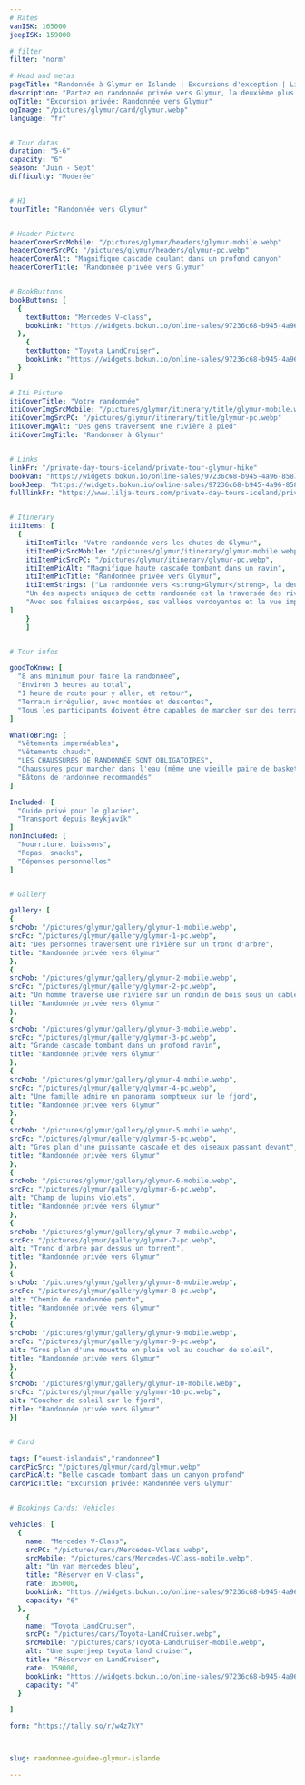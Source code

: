 ```yaml
---
# Rates
vanISK: 165000
jeepISK: 159000

# filter
filter: "norm"

# Head and metas
pageTitle: "Randonnée à Glymur en Islande | Excursions d'exception | Lilja Tours"
description: "Partez en randonnée privée vers Glymur, la deuxième plus haute cascade d’Islande ! Traversez des rivières, admirez des paysages grandioses et vivez une aventure unique."
ogTitle: "Excursion privée: Randonnée vers Glymur"
ogImage: "/pictures/glymur/card/glymur.webp"
language: "fr"


# Tour datas
duration: "5-6"
capacity: "6"
season: "Juin - Sept"
difficulty: "Moderée"


# H1
tourTitle: "Randonnée vers Glymur"


# Header Picture
headerCoverSrcMobile: "/pictures/glymur/headers/glymur-mobile.webp"
headerCoverSrcPC: "/pictures/glymur/headers/glymur-pc.webp"
headerCoverAlt: "Magnifique cascade coulant dans un profond canyon"
headerCoverTitle: "Randonnée privée vers Glymur"


# BookButtons
bookButtons: [
  {
    textButton: "Mercedes V-class",
    bookLink: "https://widgets.bokun.io/online-sales/97236c68-b945-4a96-8587-660bdc4c45fd/experience-calendar/895709"
  },
    {
    textButton: "Toyota LandCruiser",
    bookLink: "https://widgets.bokun.io/online-sales/97236c68-b945-4a96-8587-660bdc4c45fd/experience-calendar/971123"
  }
]

# Iti Picture
itiCoverTitle: "Votre randonnée"
itiCoverImgSrcMobile: "/pictures/glymur/itinerary/title/glymur-mobile.webp"
itiCoverImgSrcPC: "/pictures/glymur/itinerary/title/glymur-pc.webp"
itiCoverImgAlt: "Des gens traversent une rivière à pied"
itiCoverImgTitle: "Randonner à Glymur"


# Links
linkFr: "/private-day-tours-iceland/private-tour-glymur-hike"
bookVan: "https://widgets.bokun.io/online-sales/97236c68-b945-4a96-8587-660bdc4c45fd/experience-calendar/740991"
bookJeep: "https://widgets.bokun.io/online-sales/97236c68-b945-4a96-8587-660bdc4c45fd/experience-calendar/971123"
fulllinkFr: "https://www.lilja-tours.com/private-day-tours-iceland/private-tour-glymur-hike"


# Itinerary
itiItems: [
  { 
    itiItemTitle: "Votre randonnée vers les chutes de Glymur",
    itiItemPicSrcMobile: "/pictures/glymur/itinerary/glymur-mobile.webp",
    itiItemPicSrcPC: "/pictures/glymur/itinerary/glymur-pc.webp",
    itiItemPicAlt: "Magnifique haute cascade tombant dans un ravin",
    itiItemPicTitle: "Randonnée privée vers Glymur",
    itiItemStrings: ["La randonnée vers <strong>Glymur</strong>, la deuxième plus haute cascade d'Islande, est une aventure captivante à travers des paysages époustouflants. Ce sentier d’une difficulté modérée dure environ trois heures aller-retour, avec une montée à l’aller et une descente au retour. Tout au long du parcours, nous traverserons un terrain accidenté, franchirons des rivières et admirerons certains des panoramas les plus spectaculaires près de Reykjavík.",
    "Un des aspects uniques de cette randonnée est la traversée des rivières. La première est équipée d'un tronc pour faciliter le passage, mais selon le niveau de l'eau, des chaussures pour marcher dans l’eau peuvent être nécessaires. La deuxième traversée, située au sommet de la cascade, ne laisse aucun choix : il faudra marcher directement dans l’eau fraîche, ajoutant une touche d’aventure au parcours!",
    "Avec ses falaises escarpées, ses vallées verdoyantes et la vue imprenable sur Glymur plongeant dans le canyon en contrebas, cette randonnée est peut-être la plus belle excursion à la journée depuis Reykjavík. Si vous cherchez une expérience inoubliable au cœur de la nature islandaise, ne cherchez pas plus loin!"
]
    }
    ]


# Tour infos

goodToKnow: [
  "8 ans minimum pour faire la randonnée",
  "Environ 3 heures au total",
  "1 heure de route pour y aller, et retour",
  "Terrain irrégulier, avec montées et descentes",
  "Tous les participants doivent être capables de marcher sur des terrains variés pendant trois heures d'affilée"
]

WhatToBring: [
  "Vêtements imperméables",
  "Vêtements chauds",
  "LES CHAUSSURES DE RANDONNÉE SONT OBLIGATOIRES",
  "Chaussures pour marcher dans l'eau (même une vieille paire de baskets)",
  "Bâtons de randonnée recommandés"
]

Included: [
  "Guide privé pour le glacier",
  "Transport depuis Reykjavík"
]
nonIncluded: [
  "Nourriture, boissons",
  "Repas, snacks",
  "Dépenses personnelles"
]


# Gallery

gallery: [
{
srcMob: "/pictures/glymur/gallery/glymur-1-mobile.webp",
srcPc: "/pictures/glymur/gallery/glymur-1-pc.webp",
alt: "Des personnes traversent une rivière sur un tronc d'arbre",
title: "Randonnée privée vers Glymur"
},    
{
srcMob: "/pictures/glymur/gallery/glymur-2-mobile.webp",
srcPc: "/pictures/glymur/gallery/glymur-2-pc.webp",
alt: "Un homme traverse une rivière sur un rondin de bois sous un cable en acier",
title: "Randonnée privée vers Glymur"
},    
{
srcMob: "/pictures/glymur/gallery/glymur-3-mobile.webp",
srcPc: "/pictures/glymur/gallery/glymur-3-pc.webp",
alt: "Grande cascade tombant dans un profond ravin",
title: "Randonnée privée vers Glymur"
},  
{
srcMob: "/pictures/glymur/gallery/glymur-4-mobile.webp",
srcPc: "/pictures/glymur/gallery/glymur-4-pc.webp",
alt: "Une famille admire un panorama somptueux sur le fjord",
title: "Randonnée privée vers Glymur"
},  
{
srcMob: "/pictures/glymur/gallery/glymur-5-mobile.webp",
srcPc: "/pictures/glymur/gallery/glymur-5-pc.webp",
alt: "Gros plan d'une puissante cascade et des oiseaux passant devant",
title: "Randonnée privée vers Glymur"
},   
{
srcMob: "/pictures/glymur/gallery/glymur-6-mobile.webp",
srcPc: "/pictures/glymur/gallery/glymur-6-pc.webp",
alt: "Champ de lupins violets",
title: "Randonnée privée vers Glymur"
},    
{
srcMob: "/pictures/glymur/gallery/glymur-7-mobile.webp",
srcPc: "/pictures/glymur/gallery/glymur-7-pc.webp",
alt: "Tronc d'arbre par dessus un torrent",
title: "Randonnée privée vers Glymur"
},  
{
srcMob: "/pictures/glymur/gallery/glymur-8-mobile.webp",
srcPc: "/pictures/glymur/gallery/glymur-8-pc.webp",
alt: "Chemin de randonnée pentu",
title: "Randonnée privée vers Glymur"
},  
{
srcMob: "/pictures/glymur/gallery/glymur-9-mobile.webp",
srcPc: "/pictures/glymur/gallery/glymur-9-pc.webp",
alt: "Gros plan d'une mouette en plein vol au coucher de soleil",
title: "Randonnée privée vers Glymur"
},  
{
srcMob: "/pictures/glymur/gallery/glymur-10-mobile.webp",
srcPc: "/pictures/glymur/gallery/glymur-10-pc.webp",
alt: "Coucher de soleil sur le fjord",
title: "Randonnée privée vers Glymur"
}]


# Card

tags: ["ouest-islandais","randonnee"]
cardPicSrc: "/pictures/glymur/card/glymur.webp"
cardPicAlt: "Belle cascade tombant dans un canyon profond"
cardPicTitle: "Excursion privée: Randonnée vers Glymur"


# Bookings Cards: Vehicles

vehicles: [
  {
    name: "Mercedes V-Class",
    srcPC: "/pictures/cars/Mercedes-VClass.webp",
    srcMobile: "/pictures/cars/Mercedes-VClass-mobile.webp",
    alt: "Un van mercedes bleu",
    title: "Réserver en V-class",
    rate: 165000,
    bookLink: "https://widgets.bokun.io/online-sales/97236c68-b945-4a96-8587-660bdc4c45fd/experience-calendar/895709",
    capacity: "6"
  },
    {
    name: "Toyota LandCruiser",
    srcPC: "/pictures/cars/Toyota-LandCruiser.webp",
    srcMobile: "/pictures/cars/Toyota-LandCruiser-mobile.webp",
    alt: "Une superjeep toyota land cruiser",
    title: "Réserver en LandCruiser",
    rate: 159000,
    bookLink: "https://widgets.bokun.io/online-sales/97236c68-b945-4a96-8587-660bdc4c45fd/experience-calendar/971123",
    capacity: "4"
  }

]

form: "https://tally.so/r/w4z7kY"



slug: randonnee-guidee-glymur-islande

---
```

